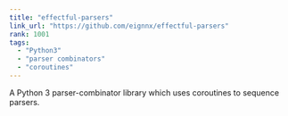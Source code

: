 ```yaml
---
title: "effectful-parsers"
link_url: "https://github.com/eignnx/effectful-parsers"
rank: 1001
tags:
  - "Python3"
  - "parser combinators"
  - "coroutines"
---
```

A Python 3 parser-combinator library which uses coroutines to sequence parsers.
